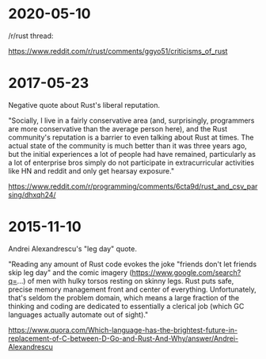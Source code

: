# 2020-05-10

/r/rust thread:

https://www.reddit.com/r/rust/comments/ggyo51/criticisms_of_rust

# 2017-05-23

Negative quote about Rust's liberal reputation.

"Socially, I live in a fairly conservative area (and, surprisingly,
programmers are more conservative than the average person here), and
the Rust community's reputation is a barrier to even talking about
Rust at times. The actual state of the community is much better than
it was three years ago, but the initial experiences a lot of people
had have remained, particularly as a lot of enterprise bros simply do
not participate in extracurricular activities like HN and reddit and
only get hearsay exposure."

https://www.reddit.com/r/programming/comments/6cta9d/rust_and_csv_parsing/dhxqh24/

# 2015-11-10

Andrei Alexandrescu's "leg day" quote.

"Reading any amount of Rust code evokes the joke "friends don't let
friends skip leg day" and the comic imagery
(https://www.google.com/search?q=...) of men with hulky torsos resting
on skinny legs. Rust puts safe, precise memory management front and
center of everything. Unfortunately, that's seldom the problem domain,
which means a large fraction of the thinking and coding are dedicated
to essentially a clerical job (which GC languages actually automate
out of sight)."

https://www.quora.com/Which-language-has-the-brightest-future-in-replacement-of-C-between-D-Go-and-Rust-And-Why/answer/Andrei-Alexandrescu